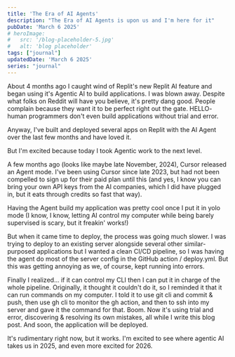 ```yaml
---
title: 'The Era of AI Agents'
description: "The Era of AI Agents is upon us and I'm here for it"
pubDate: 'March 6 2025'
# heroImage: 
#   src: '/blog-placeholder-5.jpg'
#   alt: 'blog placeholder'
tags: ["journal"]
updatedDate: 'March 6 2025'
series: "journal"
---
```


About 4 months ago I caught wind of Replit's new Replit AI feature and began using it's Agentic AI to build applications. I was blown away. Despite what folks on Reddit will have you believe, it's pretty dang good. People complain because they want it to be perfect right out the gate. HELLO- human programmers don't even build applications without trial and error.

Anyway, I've built and deployed several apps on Replit with the AI Agent over the last few months and have loved it.

But I'm excited because today I took Agentic work to the next level.

A few months ago (looks like maybe late November, 2024), Cursor released an Agent mode. I've been using Cursor since late 2023, but had not been compelled to sign up for their paid plan until this (and yes, I know you can bring your own API keys from the AI companies, which I did have plugged in, but it eats through credits so fast that way).

Having the Agent build my application was pretty cool once I put it in yolo mode (I know, I know, letting AI control my computer while being barely supervised is scary, but it freakin' works!)

But when it came time to deploy, the process was going much slower. I was trying to deploy to an existing server alongside several other similar-purposed applications but I wanted a clean CI/CD pipeline, so I was having the agent do most of the server config in the GitHub action / deploy.yml.
But this was getting annoying as we, of course, kept running into errors.

Finally I realized... if it can control my CLI then I can put it in charge of the whole pipeline.
Originally, it thought it couldn't do it, so I reminded it that it can run commands on my computer. I told it to use git cli and commit & push, then use gh cli to monitor the gh action, and then to ssh into my server and gave it the command for that.
Boom.
Now it's using trial and error, discovering & resolving its own mistakes, all while I write this blog post. And soon, the application will be deployed.

It's rudimentary right now, but it works. I'm excited to see where agentic AI takes us in 2025, and even more excited for 2026.